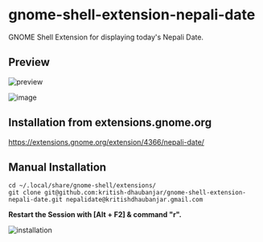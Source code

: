# gnome-shell-extension-nepali-date
GNOME Shell Extension for displaying today's Nepali Date.

## Preview

![preview](https://user-images.githubusercontent.com/25634165/123553071-00e66780-d799-11eb-8620-694008f8b501.png)

![image](https://user-images.githubusercontent.com/25634165/183118857-257e6892-b739-452a-8234-b94795ffad2f.png)


## Installation from extensions.gnome.org
https://extensions.gnome.org/extension/4366/nepali-date/

## Manual Installation

```
cd ~/.local/share/gnome-shell/extensions/
git clone git@github.com:kritish-dhaubanjar/gnome-shell-extension-nepali-date.git nepalidate@kritishdhaubanjar.gmail.com
```

**Restart the Session with [Alt + F2] & command "r".**

![installation](https://user-images.githubusercontent.com/25634165/123553049-e7ddb680-d798-11eb-9c62-1f1c3cb7c32d.png)


